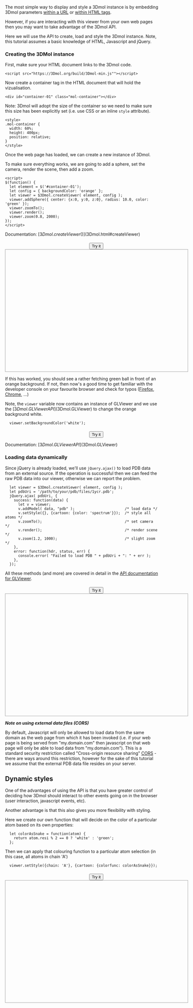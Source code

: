<script src="../build/3Dmol-min.js"></script>
<script
  src="https://code.jquery.com/jquery-3.6.4.min.js"
  integrity="sha256-oP6HI9z1XaZNBrJURtCoUT5SUnxFr8s3BzRl+cbzUq8="
  crossorigin="anonymous"></script>
  
<style>
.mol-container {
  width: 100%;
  height: 400px;
  position: relative;
  border: 1px solid #999;
}

.align-center {
  width: 600px;
  margin: 20px auto 10px;
  text-align: center;
}
</style>

The most simple way to display and style a 3Dmol instance is by embedding 3Dmol parameters [within a URL](./tutorial-url.html) or [within HTML tags](./tutorial-embeddable.html). 

However, if you are interacting with this viewer from your own web pages then you may want to take advantage of the 3Dmol API.

Here we will use the API to create, load and style the 3Dmol instance. Note, this tutorial assumes a basic knowledge of HTML, Javascript and jQuery.

### Creating the 3DMol instance

First, make sure your HTML document links to the 3Dmol code.

```
<script src="https://3Dmol.org/build/3Dmol-min.js""></script>
```

Now create a container tag in the HTML document that will hold the vizualisation.

```
<div id="container-01" class="mol-container"></div>
```

Note: 3Dmol will adopt the size of the container so we need to make sure this size has been explicitly set (i.e. use CSS or an inline ```style``` attribute).

```
<style>
.mol-container {
  width: 60%;
  height: 400px;
  position: relative;
}
</style>
```
 
Once the web page has loaded, we can create a new instance of 3Dmol.

To make sure everything works, we are going to add a sphere, set the camera, render the scene, then add a zoom.

```
<script>
$(function() {
  let element = $('#container-01');
  let config = { backgroundColor: 'orange' };
  let viewer = $3Dmol.createViewer( element, config );
  viewer.addSphere({ center: {x:0, y:0, z:0}, radius: 10.0, color: 'green' });
  viewer.zoomTo();
  viewer.render();
  viewer.zoom(0.8, 2000);
});
</script>
```

Documentation: [$3Dmol.createViewer()]($3Dmol.html#createViewer)

<div class="align-center">
  <button id="btn-01" class="btn btn-primary">Try it</button>
  <div id="container-01" class="mol-container"></div>
</div>

<script>
jQuery(function() {
  let viewer = '';
  $('#btn-01').on('click', function() {
    let element = $('#container-01');
    let config = { backgroundColor: 'orange' };
    
    viewer = $3Dmol.createViewer( element, config );
    viewer.addSphere({ center: {x:0, y:0, z:0}, radius: 10.0, color: 'green' });
    viewer.zoomTo();
    viewer.render();
    viewer.zoom(0.8, 2000);
  });
  
  $('#btn-01-alt').on('click', function() {
    viewer.setBackgroundColor('white');
  });
});
</script>

If this has worked, you should see a rather fetching green ball in front of an orange background. If not, then now's a good time to get familiar with the developer console on your favourite browser and check for typos ([Firefox](https://developer.mozilla.org/en/docs/Tools/Web_Console), [Chrome](https://developers.google.com/web/tools/chrome-devtools/), ...)

Note, the ```viewer``` variable now contains an instance of GLViewer and we use the [$3Dmol.GLViewer API]($3Dmol.GLViewer) to change the orange background white.

```
  viewer.setBackgroundColor('white');
```

<div class="align-center">
  <button id="btn-01-alt" class="btn btn-primary">Try it</button>
</div>

Documentation: [$3Dmol.GLViewer API]($3Dmol.GLViewer)

### Loading data dynamically

Since jQuery is already loaded, we'll use ```jQuery.ajax()``` to load PDB data from an external source. If the operation is successful then we can feed the raw PDB data into our viewer, otherwise we can report the problem.

```
  let viewer = $3Dmol.createViewer( element, config );
  let pdbUri = '/path/to/your/pdb/files/1ycr.pdb';
  jQuery.ajax( pdbUri, { 
    success: function(data) {
      let v = viewer;
      v.addModel( data, "pdb" );                       /* load data */
      v.setStyle({}, {cartoon: {color: 'spectrum'}});  /* style all atoms */
      v.zoomTo();                                      /* set camera */
      v.render();                                      /* render scene */
      v.zoom(1.2, 1000);                               /* slight zoom */
    },
    error: function(hdr, status, err) {
      console.error( "Failed to load PDB " + pdbUri + ": " + err );
    },
  });
```

All these methods (and more) are covered in detail in the [API documentation for GLViewer]($3Dmol.GLViewer).

<div class="align-center">
  <button class="btn btn-primary" id="btn-02">Try it</button>
  <div id="container-02" class="mol-container"></div>
</div>

<script>
jQuery(function() {
  let element = $('#container-02');
  let config = { defaultcolors: $3Dmol.rasmolElementColors, backgroundColor: 'white' };
  let viewer = $3Dmol.createViewer( element, config );

  $('#btn-02').on('click', function() {
    let pdbUri = '../tutorials/doc-data/1ycr.pdb';
    jQuery.ajax( pdbUri, { 
      success: function(data) {
        let v = viewer;
        v.addModel( data, "pdb" );                       /* load data */
        v.setStyle({}, {cartoon: {color: 'spectrum'}});  /* style all atoms */
        v.zoomTo();                                      /* set camera */
        v.render();                                      /* render scene */
        v.zoom(1.2, 1000);                               /* slight zoom */
      },
      error: function(hdr, status, err) {
        console.error( "Failed to load PDB " + pdbUri + ": " + err );
      },
    });
  })
})
</script>


***Note on using external data files (CORS)***

By default, Javascript will only be allowed to load data from the same domain as the web page from which it has been invoked (i.e. if your web page is being served from "my.domain.com" then javascript on that web page will only be able to load data from "my.domain.com"). This is a standard security restriction called "Cross-origin resource sharing" [CORS](https://en.wikipedia.org/wiki/Cross-origin_resource_sharing) - there are ways around this restriction, however for the sake of this tutorial we assume that the external PDB data file resides on your server.


## Dynamic styles

One of the advantages of using the API is that you have greater control of deciding how 3Dmol should interact to other events going on in the browser (user interaction, javascript events, etc). 

Another advantage is that this also gives you more flexibility with styling.

Here we create our own function that will decide on the color of a particular atom based on its own properties:

```
  let colorAsSnake = function(atom) {
    return atom.resi % 2 == 0 ? 'white' : 'green';
  };
```

Then we can apply that colouring function to a particular atom selection (in this case, all atoms in chain 'A')
    
```
  viewer.setStyle({chain: 'A'}, {cartoon: {colorfunc: colorAsSnake}});
```

<div class="align-center">
  <button class="btn btn-primary" id="btn-03">Try it</button>
  <div id="container-03" class="mol-container"></div>
</div>

<script>
jQuery(function() {
  let element = $('#container-03');
  let config = { defaultcolors: $3Dmol.rasmolElementColors, backgroundColor: 'white' };
  let viewer = $3Dmol.createViewer( element, config );
  let colorAsSnake = function(atom) {
    return atom.resi % 2 == 0 ? 'white' : 'green';
  };
  $('#btn-03').on('click', function() {
    let pdbUri = '../tutorials/doc-data/1ycr.pdb';
    jQuery.ajax( pdbUri, { 
      success: function(data) {
        let v = viewer;
        v.addModel( data, "pdb" );
        v.setStyle( {}, {cartoon: { colorfunc: colorAsSnake }} );
        v.zoomTo();
        v.render();
        v.zoom(1.2, 1000);
      },
      error: function(hdr, status, err) {
        console.error( "Failed to load PDB " + pdbUri + ": " + err );
      },
    });
  })
})
</script>

